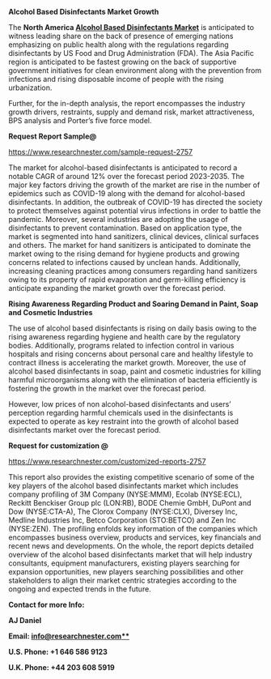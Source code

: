 ﻿**Alcohol Based Disinfectants Market Growth**

The **North America [Alcohol Based Disinfectants Market](https://www.researchnester.com/reports/alcohol-based-disinfectants-market/2757)** is anticipated to witness leading share on the back of presence of emerging nations emphasizing on public health along with the regulations regarding disinfectants by US Food and Drug Administration (FDA). The Asia Pacific region is anticipated to be fastest growing on the back of supportive government initiatives for clean environment along with the prevention from infections and rising disposable income of people with the rising urbanization. 

Further, for the in-depth analysis, the report encompasses the industry growth drivers, restraints, supply and demand risk, market attractiveness, BPS analysis and Porter’s five force model.

**Request Report Sample@** 

<https://www.researchnester.com/sample-request-2757> 

The market for alcohol-based disinfectants is anticipated to record a notable CAGR of around 12% over the forecast period 2023-2035. The major key factors driving the growth of the market are rise in the number of epidemics such as COVID-19 along with the demand for alcohol-based disinfectants. In addition, the outbreak of COVID-19 has directed the society to protect themselves against potential virus infections in order to battle the pandemic. Moreover, several industries are adopting the usage of disinfectants to prevent contamination. Based on application type, the market is segmented into hand sanitizers, clinical devices, clinical surfaces and others.  The market for hand sanitizers is anticipated to dominate the market owing to the rising demand for hygiene products and growing concerns related to infections caused by unclean hands. Additionally, increasing cleaning practices among consumers regarding hand sanitizers owing to its property of rapid evaporation and germ-killing efficiency is anticipate expanding the market growth over the forecast period.

**Rising Awareness Regarding Product and Soaring Demand in Paint, Soap and Cosmetic Industries**

The use of alcohol based disinfectants is rising on daily basis owing to the rising awareness regarding hygiene and health care by the regulatory bodies. Additionally, programs related to infection control in various hospitals and rising concerns about personal care and healthy lifestyle to contract illness is accelerating the market growth. Moreover, the use of alcohol based disinfectants in soap, paint and cosmetic industries for killing harmful microorganisms along with the elimination of bacteria efficiently is fostering the growth in the market over the forecast period.

However, low prices of non alcohol-based disinfectants and users’ perception regarding harmful chemicals used in the disinfectants is expected to operate as key restraint into the growth of alcohol based disinfectants market over the forecast period.

**Request for customization @**

<https://www.researchnester.com/customized-reports-2757>

This report also provides the existing competitive scenario of some of the key players of the alcohol based disinfectants market which includes company profiling of 3M Company (NYSE:MMM), Ecolab (NYSE:ECL), Reckitt Benckiser Group plc (LON:RB), BODE Chemie GmbH, DuPont and Dow (NYSE:CTA-A), The Clorox Company (NYSE:CLX), Diversey Inc, Medline Industries Inc, Betco Corporation (STO:BETCO) and Zen Inc (NYSE:ZEN). The profiling enfolds key information of the companies which encompasses business overview, products and services, key financials and recent news and developments. On the whole, the report depicts detailed overview of the alcohol based disinfectants market that will help industry consultants, equipment manufacturers, existing players searching for expansion opportunities, new players searching possibilities and other stakeholders to align their market centric strategies according to the ongoing and expected trends in the future.   

**Contact for more Info:**

**AJ Daniel**

**Email: [info@researchnester.com**](mailto:info@researchnester.com)**

**U.S. Phone: +1 646 586 9123** 

**U.K. Phone: +44 203 608 5919**

